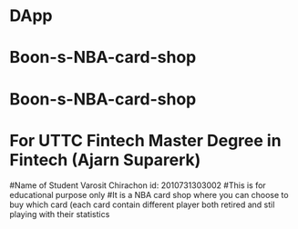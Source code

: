 # DApp
# Boon-s-NBA-card-shop
# Boon-s-NBA-card-shop
# For UTTC Fintech Master Degree in Fintech (Ajarn Suparerk)
#Name of Student Varosit Chirachon id: 2010731303002
#This is for educational purpose only
#It is a NBA card shop where you can choose to buy which card (each card contain different player both retired and stil playing with their statistics
